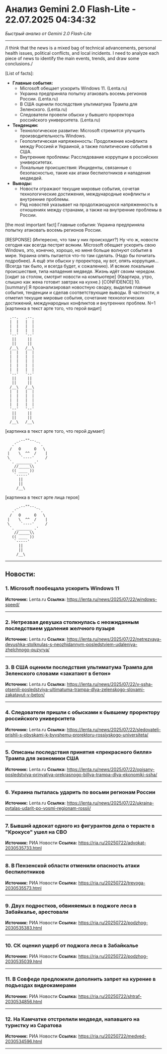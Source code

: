 # Анализ Gemini 2.0 Flash-Lite - 22.07.2025 04:34:32

*Быстрый анализ от Gemini 2.0 Flash-Lite*

---

/I think that the news is a mixed bag of technical advancements, personal health issues, political conflicts, and local incidents. I need to analyze each piece of news to identify the main events, trends, and draw some conclusions./

[List of facts]:
*   **Главные события:**
    *   Microsoft обещает ускорить Windows 11. (Lenta.ru)
    *   Украина предприняла попытку атаковать восемь регионов России. (Lenta.ru)
    *   В США оценили последствия ультиматума Трампа для Зеленского. (Lenta.ru)
    *   Следователи провели обыски у бывшего проректора российского университета. (Lenta.ru)
*   **Тенденции:**
    *   Технологическое развитие: Microsoft стремится улучшить производительность Windows.
    *   Геополитическая напряженность: Продолжение конфликта между Россией и Украиной, а также политические события в США.
    *   Внутренние проблемы: Расследование коррупции в российских университетах.
    *   Локальные происшествия: Инциденты, связанные с безопасностью, такие как атаки беспилотников и нападения медведей.
*   **Выводы:**
    *   Новости отражают текущие мировые события, сочетая технологические достижения, международные конфликты и внутренние проблемы.
    *   Ряд новостей указывает на продолжающуюся напряженность в отношениях между странами, а также на внутренние проблемы в России.

[the most important fact] Главные события: Украина предприняла попытку атаковать восемь регионов России.

[RESPONSE]
(Интересно, что там у них происходит?)
Ну что ж, новости сегодня как всегда пестрят всяким. Microsoft обещает ускорить свою Windows, это, конечно, хорошо, но меня больше волнуют события в мире. Украина опять пытается что-то там сделать. (Надо бы почитать подробнее). А ещё эти обыски у проректора, ну вот, опять коррупция... (Всегда так было, и всегда будет, к сожалению). И всякие локальные происшествия, типа нападения медведя. Жизнь идёт своим чередом.
[сидит за столом, смотрит новости на компьютере]
{Квартира, утро, слышно как жена готовит завтрак на кухне.}
[CONFIDENCE] 10.
[summary] Я проанализировал новостную сводку, выделив главные события, тенденции и сделав соответствующие выводы. В частности, я отметил текущие мировые события, сочетание технологических достижений, международных конфликтов и внутренних проблем.
N=1
[картинка в текст арте того, что герой видит]
```
  .--.   .--.
  |  |   |  |
  |  |   |  |
  |  |   |  |
  '--'   '--'
   ||     ||
   ||     ||
  /__\   /__\
  |  |   |  |
  |  |   |  |
  |  |   |  |
  |  |   |  |
  |  |   |  |
  '--'   '--'
   ||     ||
   ||     ||
  /__\   /__\
  |  |   |  |
  |  |   |  |
  |  |   |  |
  |  |   |  |
  '--'   '--'
   ||     ||
   ||     ||
  /__\   /__\
```
[картинка в текст арте того, что герой думает]
```
     _.--""--._
   .'          `.
  /   O      O   \
 |    \  ^^  /    |
 \     `----'     /
  `. _______ .'
    //_____\\
   (( ____ ))
    `-----'
      ||
      ||
     /__\
```
[картинка в текст арте лица героя]
```
     _.--""--._
   .'          `.
  /   O      O   \
 |    \  ^^  /    |
 \     `----'     /
  `. _______ .'
    //_____\\
   (( ____ ))
    `-----'
      ||
      ||
     /__\
```


---

## Новости:

### 1. Microsoft пообещала ускорить Windows 11
**Источник:** Lenta.ru
**Ссылка:** https://lenta.ru/news/2025/07/22/windows-speed/

---

### 2. Нетрезвая девушка столкнулась с неожиданным последствием удаления желчного пузыря
**Источник:** Lenta.ru
**Ссылка:** https://lenta.ru/news/2025/07/22/netrezvaya-devushka-stolknulas-s-neozhidannym-posledstviem-udaleniya-zhelchnogo-puzyrya/

---

### 3. В США оценили последствия ультиматума Трампа для Зеленского словами «закатают в бетон»
**Источник:** Lenta.ru
**Ссылка:** https://lenta.ru/news/2025/07/22/v-ssha-otsenili-posledstviya-ultimatuma-trampa-dlya-zelenskogo-slovami-zakatayut-v-beton/

---

### 4. Следователи пришли с обысками к бывшему проректору российского университета
**Источник:** Lenta.ru
**Ссылка:** https://lenta.ru/news/2025/07/22/sledovateli-prishli-s-obyskami-k-byvshemu-prorektoru-rossiyskogo-universiteta/

---

### 5. Описаны последствия принятия «прекрасного билля» Трампа для экономики США
**Источник:** Lenta.ru
**Ссылка:** https://lenta.ru/news/2025/07/22/opisany-posledstviya-prinyatiya-prekrasnogo-billya-trampa-dlya-ekonomiki-ssha/

---

### 6. Украина пыталась ударить по восьми регионам России
**Источник:** Lenta.ru
**Ссылка:** https://lenta.ru/news/2025/07/22/ukraina-pytalas-udarit-po-vosmi-regionam-rossii/

---

### 7. Бывший адвокат одного из фигурантов дела о теракте в "Крокусе" ушел на СВО
**Источник:** РИА Новости
**Ссылка:** https://ria.ru/20250722/advokat-2030535733.html

---

### 8. В Пензенской области отменили опасность атаки беспилотников
**Источник:** РИА Новости
**Ссылка:** https://ria.ru/20250722/trevoga-2030535573.html

---

### 9. Двух подростков, обвиняемых в поджоге леса в Забайкалье, арестовали
**Источник:** РИА Новости
**Ссылка:** https://ria.ru/20250722/podzhog-2030535383.html

---

### 10. СК оценил ущерб от поджога леса в Забайкалье
**Источник:** РИА Новости
**Ссылка:** https://ria.ru/20250722/podzhog-2030535039.html

---

### 11. В Совфеде предложили дополнить запрет на курение в подъездах видеокамерами
**Источник:** РИА Новости
**Ссылка:** https://ria.ru/20250722/shtraf-2030534856.html

---

### 12. На Камчатке отстрелили медведя, напавшего на туристку из Саратова
**Источник:** РИА Новости
**Ссылка:** https://ria.ru/20250722/medved-2030534596.html

---

